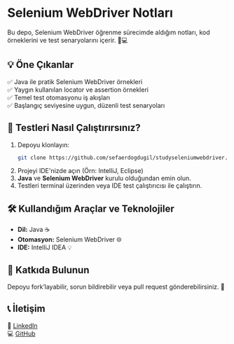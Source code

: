 # Selenium WebDriver Notları

Bu depo, Selenium WebDriver öğrenme sürecimde aldığım notları, kod örneklerini ve test senaryolarını içerir. 📝💻

## 💡 Öne Çıkanlar
✅ Java ile pratik Selenium WebDriver örnekleri  
✅ Yaygın kullanılan locator ve assertion örnekleri  
✅ Temel test otomasyonu iş akışları  
✅ Başlangıç seviyesine uygun, düzenli test senaryoları  

## 🚀 Testleri Nasıl Çalıştırırsınız?
1. Depoyu klonlayın:
   ```bash
   git clone https://github.com/sefaerdogdugil/studyseleniumwebdriver.git
   ```
2. Projeyi IDE'nizde açın (Örn: IntelliJ, Eclipse)
3. **Java** ve **Selenium WebDriver** kurulu olduğundan emin olun.
4. Testleri terminal üzerinden veya IDE test çalıştırıcısı ile çalıştırın.

## 🛠️ Kullandığım Araçlar ve Teknolojiler
- **Dil:** Java ☕️    
- **Otomasyon:** Selenium WebDriver 🌐  
- **IDE:** IntelliJ IDEA 💡

## 🤝 Katkıda Bulunun
Depoyu fork’layabilir, sorun bildirebilir veya pull request gönderebilirsiniz. 🚀

## 📞 İletişim
📧 [LinkedIn](https://www.linkedin.com/in/sefa-erdogdugil)  
💻 [GitHub](https://github.com/sefaerdogdugil)
